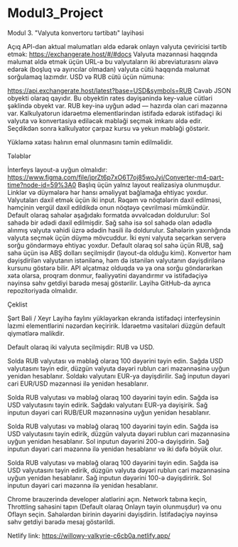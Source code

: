 # Modul3_Project

Modul 3. "Valyuta konvertoru tərtibatı" layihəsi


Açıq API-dən aktual məlumatları əldə edərək onlayn valyuta çeviricisi tərtib etmək:
https://exchangerate.host/#/#docs 
Valyuta məzənnəsi haqqında məlumat əldə etmək üçün URL-ə bu valyutaların iki abreviaturasını əlavə edərək (boşluq və ayırıcılar olmadan) valyuta cütü haqqında məlumat sorğulamaq lazımdır. USD və RUB cütü üçün nümunə:


https://api.exchangerate.host/latest?base=USD&symbols=RUB 
Cavab JSON obyekti olaraq qayıdır. Bu obyektin rates dəyişənində key-value cütləri şəklində obyekt var. RUB key-inə uyğun ədəd — hazırda olan cari məzənnə var.
Kalkulyatorun idarəetmə elementlərindən istifadə edərək istifadəçi iki valyuta və konvertasiya ediləcək məbləği seçmək imkanı əldə edir. Seçdikdən sonra kalkulyator çarpaz kursu və yekun məbləği göstərir. 


Yükləmə xətası halının emal olunmasını təmin edilməlidir.


Tələblər

İnterfeys layout-a uyğun olmalıdır:
https://www.figma.com/file/jprZt6p7xO6T7oj85woJyi/Converter-m4-part-time?node-id=59%3A0 
Başlıq üçün yalnız layout realizasiya olunmuşdur. Linklər və düymələrə hər hansı əməliyyat bağlamağa ehtiyac yoxdur.
Valyutaları daxil etmək üçün iki input. Rəqəm və nöqtələrin daxil edilməsi, həmçinin vergül daxil edildikdə onun nöqtəyə çevrilməsi mümkündür. 
Default olaraq sahələr aşağıdakı formatda əvvəlcədən doldurulur:
Sol sahədə bir ədədi daxil edilmişdir.
Sağ sahə isə sol sahədə olan ədədlə alınmış valyuta vahidi üzrə ədədin hasili ilə doldurulur.
Sahələrin yaxınlığında valyuta seçmək üçün düymə mövcuddur. 
İki eyni valyuta seçərkən serverə sorğu göndərməyə ehtiyac yoxdur. Default  olaraq sol sahə üçün RUB, sağ sahə üçün isə ABŞ dolları seçilmişdir (layout-da olduğu kimi).
Konvertor həm dəyişdirilən valyutanın istənilənə, həm də istənilən valyutanın dəyişdirilənə kursunu göstərə bilir.
API əlçatmaz olduqda və ya ona sorğu göndərərkən xəta olarsa, proqram donmur, fəaliyyətini dayandırmır və  istifadəçiyə nəyinsə səhv getdiyi barədə mesaj göstərilir.
Layihə GitHub-da ayrıca repozitoriyada olmalıdır.


Çeklist

Şərt
Bəli / Xeyr
Layihə faylını yükləyərkən ekranda istifadəçi interfeysinin lazımi elementlərini nəzərdən keçiririk. İdarəetmə vasitələri düzgün default qiymətlərə malikdir. 


Default olaraq iki valyuta seçilmişdir: RUB və USD.


Solda RUB valyutası və məbləğ olaraq 100 dəyərini təyin edin.
Sağda USD valyutasını təyin edir, düzgün valyuta dəyəri rublun cari məzənnəsinə uyğun yenidən hesablanır.
Soldakı valyutanı EUR-ya dəyişdirilir.
Sağ inputun dəyəri cari EUR/USD məzənnəsi ilə yenidən hesablanır.


Solda RUB valyutası və məbləğ olaraq 100 dəyərini təyin edin.
Sağda isə USD valyutasını təyin edirik.
Sağdakı valyutanı EUR-ya dəyişirik.
Sağ inputun dəyəri cari RUB/EUR məzənnəsinə uyğun yenidən hesablanır.
   
Solda RUB valyutası və məbləğ olaraq 100 dəyərini təyin edin.
Sağda isə USD valyutasını təyin edirik, düzgün valyuta dəyəri rublun cari məzənnəsinə uyğun yenidən hesablanır.
Sol inputun dəyərini 200-ə dəyişdirin.
Sağ inputun dəyəri cari məzənnə ilə yenidən hesablanır və iki dəfə böyük olur.


Solda RUB valyutası və məbləğ olaraq 100 dəyərini təyin edin.
Sağda isə USD valyutasını təyin edirik, düzgün valyuta dəyəri rublun cari məzənnəsinə uyğun yenidən hesablanır.
Sağ inputun dəyərini 100-ə dəyişdiririk.
Sol inputun dəyəri cari məzənnə ilə yenidən hesablanır.


Chrome brauzerində developer alətlərini açın. Network tabına keçin, Throttling sahəsini tapın (Default olaraq Onlayn təyin olunmuşdur) və onu Oflayn seçin. Sahələrdən birinin dəyərini dəyişdirin. İstifadəçiyə nəyinsə səhv getdiyi barədə mesaj göstərildi.


Netlify link: https://willowy-valkyrie-c6cb0a.netlify.app/
